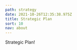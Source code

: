 ```yaml
---
path: strategy
date: 2021-10-26T12:35:38.975Z
title: Strategic Plan
sort: 10
nav: about
---
```


Strategic Plan!
